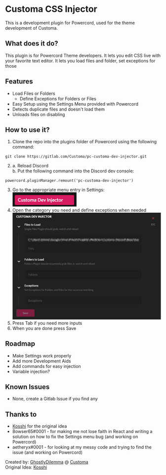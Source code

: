 # Customa CSS Injector
This is a development plugin for Powercord, used for the theme development of Customa.
## What does it do?
This plugin is for Powercord Theme developers. It lets you edit CSS live with your favorite text editor.
It lets you load files and folder, set exceptions for those
## Features
* Load Files or Folders
    * Define Exceptions for Folders or Files
* Easy Setup using the Settings Menu provided with Powercord
* Detects duplicate files and doesn't load them
* Unloads files on disabling
## How to use it?
1. Clone the repo into the plugins folder of Powercord using the following command:
```SH
git clone https://gitlab.com/Customa/pc-customa-dev-injector.git
```
2. a. Reload Discord<br>
b. Put the following command into the Discord dev console:
```JS
powercord.pluginManager.remount('pc-customa-dev-injector')
```
3. Go to the appropriate menu entry in Settings:<br>
![Menu Entry](docs/images/SettingsMenuEntry.png)
4. Open the category you need and define exceptions when needed
![Menu](docs/images/SettingsMenu.png)
5. Press Tab if you need more inputs
6. When you are done press Save

## Roadmap
* Make Settings work properly
* Add more Development Aids
* Add commands for easy injection
* Variable injection?

## Known Issues
* None, create a Gitlab Issue if you find any

## Thanks to
* [Kosshi](https://github.com/kosshishub) for the original idea
* Bowser65#0001 - for making me not lose faith in React and writing a solution on how to fix the Settings menu bug (and working on Powercord)
* aetheryx#0001 - for looking at my messy code and trying to find the issue (and working on Powercord)

Created by: [GhostlyDilemma](https://gitlab.com/GhostlyDilemma) @ [Customa](https://github.com/Customa)<br>
Original Idea: [Kosshi](https://github.com/kosshishub)